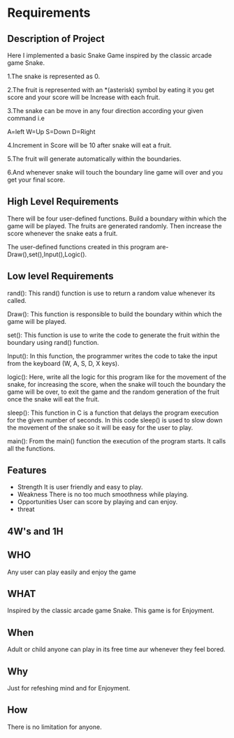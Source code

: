 
# Requirements




## Description of Project


Here I implemented a basic Snake Game inspired by the classic arcade game Snake.

1.The snake is represented as 0.

2.The fruit is represented with an *(asterisk) symbol by eating it you get score and your score will be Increase with each fruit.

3.The snake can be move in any four direction according your given command i.e

A=left
W=Up
S=Down
D=Right

4.Increment in Score will be 10 after snake will eat a fruit.

5.The fruit will generate automatically within the boundaries.

6.And whenever snake will touch the boundary line game will over and you get your final score.

## High Level Requirements
There will be four user-defined functions.
Build a boundary within which the game will be played.
The fruits are generated randomly.
Then increase the score whenever the snake eats a fruit.

The user-defined functions created in this program are-
Draw(),set(),Input(),Logic().
## Low level Requirements

rand(): This rand() function is use to return a random value whenever its called.

Draw(): This function is responsible to build the boundary within which the game will be played.

set(): This function is use to write the code to generate the fruit within the boundary using rand() function.

Input(): In this function, the programmer writes the code to take the input from the keyboard (W, A, S, D, X keys).

logic(): Here, write all the logic for this program like for the movement of the snake, for increasing the score, when the snake will touch the boundary the game will be over, to exit the game and the random generation of the fruit once the snake will eat the fruit.

sleep(): This function in C is a function that delays the program execution for the given number of seconds. In this code sleep() is used to slow down the movement of the snake so it will be easy for the user to play.

main(): From the main() function the execution of the program starts. It calls all the functions.
## Features

- Strength
 It is user friendly and easy to play.
- Weakness
There is no too much smoothness while playing. 
- Opportunities
User can score by playing and can enjoy.
- threat



## 4W's and 1H
## WHO
Any user can play easily and enjoy the game




## WHAT
Inspired by the classic arcade game Snake. This game is for Enjoyment.
## When
Adult or child anyone can play in its free time aur whenever they feel bored.
## Why
Just for refeshing mind and for Enjoyment.
## How
There is no limitation for anyone.
